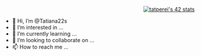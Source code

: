 <p align="right">
  <a href="https://github.com/oakoudad/badge42">
    <img src="https://badge.mediaplus.ma/binary/tatperei?1337Badge=off&UM6P=off" alt="tatperei's 42 stats" />
  </a>
</p>

- 👋 Hi, I’m @Tatiana22s
- 👀 I’m interested in ...
- 🌱 I’m currently learning ...
- 💞️ I’m looking to collaborate on ...
- 📫 How to reach me ...

<!---
Tatiana22s/Tatiana22s is a ✨ special ✨ repository because its `README.md` (this file) appears on your GitHub profile.
You can click the Preview link to take a look at your changes.
--->
